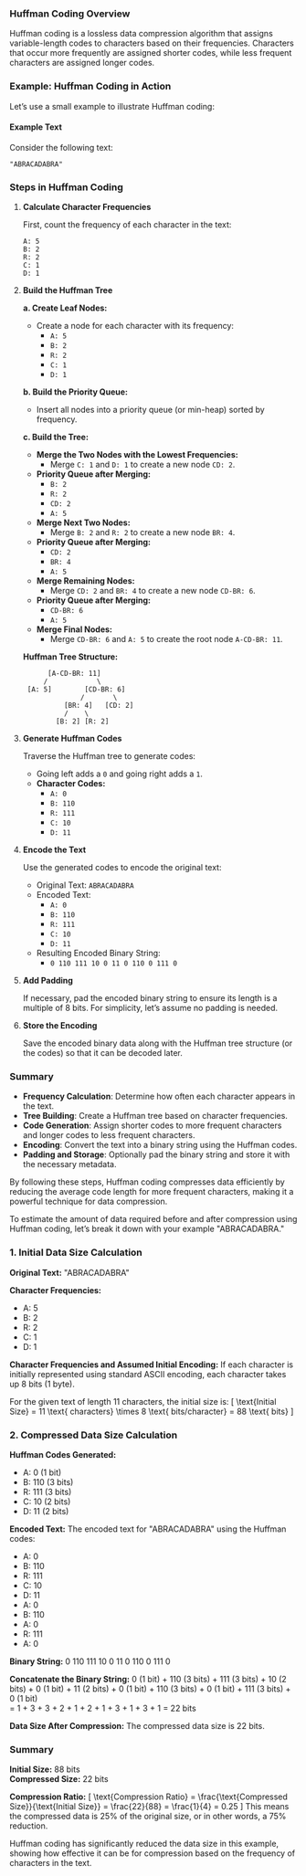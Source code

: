 
### Huffman Coding Overview

Huffman coding is a lossless data compression algorithm that assigns variable-length codes to characters based on their frequencies. Characters that occur more frequently are assigned shorter codes, while less frequent characters are assigned longer codes.

### Example: Huffman Coding in Action

Let’s use a small example to illustrate Huffman coding:

#### Example Text

Consider the following text:

```
"ABRACADABRA"
```

### Steps in Huffman Coding

1. **Calculate Character Frequencies**

   First, count the frequency of each character in the text:

   ```
   A: 5
   B: 2
   R: 2
   C: 1
   D: 1
   ```

2. **Build the Huffman Tree**

   **a. Create Leaf Nodes:**
   - Create a node for each character with its frequency:
     - `A: 5`
     - `B: 2`
     - `R: 2`
     - `C: 1`
     - `D: 1`

   **b. Build the Priority Queue:**
   - Insert all nodes into a priority queue (or min-heap) sorted by frequency.

   **c. Build the Tree:**
   - **Merge the Two Nodes with the Lowest Frequencies:**
     - Merge `C: 1` and `D: 1` to create a new node `CD: 2`.
   - **Priority Queue after Merging:**
     - `B: 2`
     - `R: 2`
     - `CD: 2`
     - `A: 5`
   - **Merge Next Two Nodes:**
     - Merge `B: 2` and `R: 2` to create a new node `BR: 4`.
   - **Priority Queue after Merging:**
     - `CD: 2`
     - `BR: 4`
     - `A: 5`
   - **Merge Remaining Nodes:**
     - Merge `CD: 2` and `BR: 4` to create a new node `CD-BR: 6`.
   - **Priority Queue after Merging:**
     - `CD-BR: 6`
     - `A: 5`
   - **Merge Final Nodes:**
     - Merge `CD-BR: 6` and `A: 5` to create the root node `A-CD-BR: 11`.

   **Huffman Tree Structure:**
   ```
         [A-CD-BR: 11]
        /            \
    [A: 5]        [CD-BR: 6]
                 /       \
             [BR: 4]   [CD: 2]
             /    \
           [B: 2] [R: 2]
   ```

3. **Generate Huffman Codes**

   Traverse the Huffman tree to generate codes:
   - Going left adds a `0` and going right adds a `1`.
   - **Character Codes:**
     - `A: 0`
     - `B: 110`
     - `R: 111`
     - `C: 10`
     - `D: 11`

4. **Encode the Text**

   Use the generated codes to encode the original text:
   - Original Text: `ABRACADABRA`
   - Encoded Text:
     - `A: 0`
     - `B: 110`
     - `R: 111`
     - `C: 10`
     - `D: 11`
   - Resulting Encoded Binary String:
     - `0 110 111 10 0 11 0 110 0 111 0`

5. **Add Padding**

   If necessary, pad the encoded binary string to ensure its length is a multiple of 8 bits. For simplicity, let’s assume no padding is needed.

6. **Store the Encoding**

   Save the encoded binary data along with the Huffman tree structure (or the codes) so that it can be decoded later.

### Summary

- **Frequency Calculation**: Determine how often each character appears in the text.
- **Tree Building**: Create a Huffman tree based on character frequencies.
- **Code Generation**: Assign shorter codes to more frequent characters and longer codes to less frequent characters.
- **Encoding**: Convert the text into a binary string using the Huffman codes.
- **Padding and Storage**: Optionally pad the binary string and store it with the necessary metadata.

By following these steps, Huffman coding compresses data efficiently by reducing the average code length for more frequent characters, making it a powerful technique for data compression.


To estimate the amount of data required before and after compression using Huffman coding, let’s break it down with your example "ABRACADABRA."

### 1. Initial Data Size Calculation

**Original Text:**
"ABRACADABRA"

**Character Frequencies:**
- A: 5
- B: 2
- R: 2
- C: 1
- D: 1

**Character Frequencies and Assumed Initial Encoding:**
If each character is initially represented using standard ASCII encoding, each character takes up 8 bits (1 byte). 

For the given text of length 11 characters, the initial size is:
\[ \text{Initial Size} = 11 \text{ characters} \times 8 \text{ bits/character} = 88 \text{ bits} \]

### 2. Compressed Data Size Calculation

**Huffman Codes Generated:**
- A: 0 (1 bit)
- B: 110 (3 bits)
- R: 111 (3 bits)
- C: 10 (2 bits)
- D: 11 (2 bits)

**Encoded Text:**
The encoded text for "ABRACADABRA" using the Huffman codes:
- A: 0
- B: 110
- R: 111
- C: 10
- D: 11
- A: 0
- B: 110
- A: 0
- R: 111
- A: 0

**Binary String:**
0 110 111 10 0 11 0 110 0 111 0

**Concatenate the Binary String:**
0 (1 bit) + 110 (3 bits) + 111 (3 bits) + 10 (2 bits) + 0 (1 bit) + 11 (2 bits) + 0 (1 bit) + 110 (3 bits) + 0 (1 bit) + 111 (3 bits) + 0 (1 bit)  
= 1 + 3 + 3 + 2 + 1 + 2 + 1 + 3 + 1 + 3 + 1 = 22 bits

**Data Size After Compression:**
The compressed data size is 22 bits. 

### Summary

**Initial Size:** 88 bits  
**Compressed Size:** 22 bits

**Compression Ratio:**
\[ \text{Compression Ratio} = \frac{\text{Compressed Size}}{\text{Initial Size}} = \frac{22}{88} = \frac{1}{4} = 0.25 \]
This means the compressed data is 25% of the original size, or in other words, a 75% reduction.

Huffman coding has significantly reduced the data size in this example, showing how effective it can be for compression based on the frequency of characters in the text.
